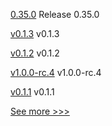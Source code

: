 
[0.35.0](https://github.com/hyperledger/aries-vcx/releases/tag/0.35.0) Release 0.35.0

[v0.1.3](https://github.com/hyperledger/firefly-sandbox/releases/tag/v0.1.3) v0.1.3

[v0.1.2](https://github.com/hyperledger/firefly-sandbox/releases/tag/v0.1.2) v0.1.2

[v1.0.0-rc.4](https://github.com/hyperledger/firefly/releases/tag/v1.0.0-rc.4) v1.0.0-rc.4

[v0.1.1](https://github.com/hyperledger/firefly-sandbox/releases/tag/v0.1.1) v0.1.1


[See more >>>](https://start-here.hyperledger.org/releases)
